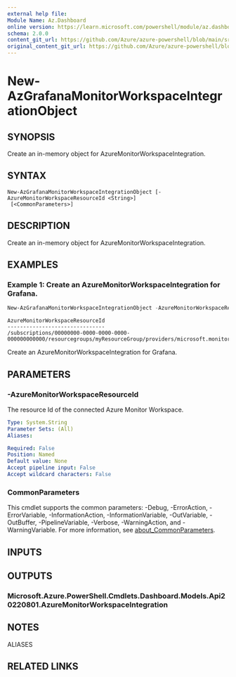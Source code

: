 ```yaml
---
external help file:
Module Name: Az.Dashboard
online version: https://learn.microsoft.com/powershell/module/az.dashboard/new-azgrafanamonitorworkspaceintegrationobject
schema: 2.0.0
content_git_url: https://github.com/Azure/azure-powershell/blob/main/src/Dashboard/help/New-AzGrafanaMonitorWorkspaceIntegrationObject.md
original_content_git_url: https://github.com/Azure/azure-powershell/blob/main/src/Dashboard/help/New-AzGrafanaMonitorWorkspaceIntegrationObject.md
---
```


# New-AzGrafanaMonitorWorkspaceIntegrationObject

## SYNOPSIS
Create an in-memory object for AzureMonitorWorkspaceIntegration.

## SYNTAX

```
New-AzGrafanaMonitorWorkspaceIntegrationObject [-AzureMonitorWorkspaceResourceId <String>]
 [<CommonParameters>]
```

## DESCRIPTION
Create an in-memory object for AzureMonitorWorkspaceIntegration.

## EXAMPLES

### Example 1: Create an AzureMonitorWorkspaceIntegration for Grafana.
```powershell
New-AzGrafanaMonitorWorkspaceIntegrationObject -AzureMonitorWorkspaceResourceId "/subscriptions/00000000-0000-0000-0000-000000000000/resourcegroups/myResourceGroup/providers/microsoft.monitor/accounts/myAzureMonitorWorkspace"
```

```output
AzureMonitorWorkspaceResourceId
-------------------------------
/subscriptions/00000000-0000-0000-0000-000000000000/resourcegroups/myResourceGroup/providers/microsoft.monitor/accounts/myAzureMonitorWorkspace
```

Create an AzureMonitorWorkspaceIntegration for Grafana.

## PARAMETERS

### -AzureMonitorWorkspaceResourceId
The resource Id of the connected Azure Monitor Workspace.

```yaml
Type: System.String
Parameter Sets: (All)
Aliases:

Required: False
Position: Named
Default value: None
Accept pipeline input: False
Accept wildcard characters: False
```

### CommonParameters
This cmdlet supports the common parameters: -Debug, -ErrorAction, -ErrorVariable, -InformationAction, -InformationVariable, -OutVariable, -OutBuffer, -PipelineVariable, -Verbose, -WarningAction, and -WarningVariable. For more information, see [about_CommonParameters](http://go.microsoft.com/fwlink/?LinkID=113216).

## INPUTS

## OUTPUTS

### Microsoft.Azure.PowerShell.Cmdlets.Dashboard.Models.Api20220801.AzureMonitorWorkspaceIntegration

## NOTES

ALIASES

## RELATED LINKS

